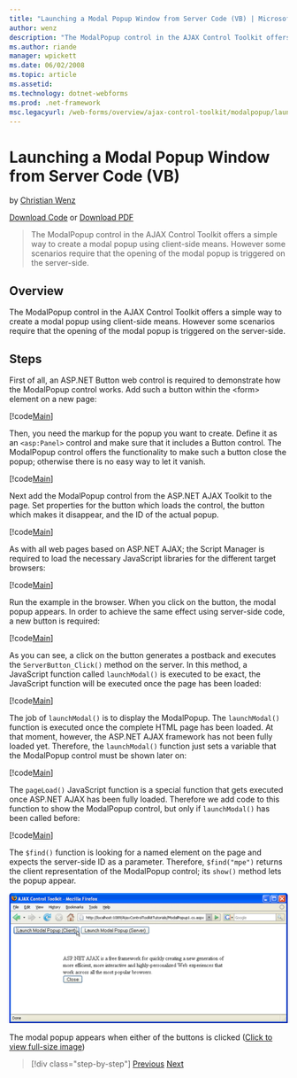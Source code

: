 ```yaml
---
title: "Launching a Modal Popup Window from Server Code (VB) | Microsoft Docs"
author: wenz
description: "The ModalPopup control in the AJAX Control Toolkit offers a simple way to create a modal popup using client-side means. However some scenarios require that t..."
ms.author: riande
manager: wpickett
ms.date: 06/02/2008
ms.topic: article
ms.assetid: 
ms.technology: dotnet-webforms
ms.prod: .net-framework
msc.legacyurl: /web-forms/overview/ajax-control-toolkit/modalpopup/launching-a-modal-popup-window-from-server-code-vb
---
```

Launching a Modal Popup Window from Server Code (VB)
====================
by [Christian Wenz](https://github.com/wenz)

[Download Code](http://download.microsoft.com/download/2/4/0/24052038-f942-4336-905b-b60ae56f0dd5/ModalPopup1.vb.zip) or [Download PDF](http://download.microsoft.com/download/b/6/a/b6ae89ee-df69-4c87-9bfb-ad1eb2b23373/modalpopup1VB.pdf)

> The ModalPopup control in the AJAX Control Toolkit offers a simple way to create a modal popup using client-side means. However some scenarios require that the opening of the modal popup is triggered on the server-side.


## Overview

The ModalPopup control in the AJAX Control Toolkit offers a simple way to create a modal popup using client-side means. However some scenarios require that the opening of the modal popup is triggered on the server-side.

## Steps

First of all, an ASP.NET Button web control is required to demonstrate how the ModalPopup control works. Add such a button within the &lt;form&gt; element on a new page:

[!code[Main](launching-a-modal-popup-window-from-server-code-vb/samples/sample1.xml)]

Then, you need the markup for the popup you want to create. Define it as an `<asp:Panel>` control and make sure that it includes a Button control. The ModalPopup control offers the functionality to make such a button close the popup; otherwise there is no easy way to let it vanish.

[!code[Main](launching-a-modal-popup-window-from-server-code-vb/samples/sample2.xml)]

Next add the ModalPopup control from the ASP.NET AJAX Toolkit to the page. Set properties for the button which loads the control, the button which makes it disappear, and the ID of the actual popup.

[!code[Main](launching-a-modal-popup-window-from-server-code-vb/samples/sample3.xml)]

As with all web pages based on ASP.NET AJAX; the Script Manager is required to load the necessary JavaScript libraries for the different target browsers:

[!code[Main](launching-a-modal-popup-window-from-server-code-vb/samples/sample4.xml)]

Run the example in the browser. When you click on the button, the modal popup appears. In order to achieve the same effect using server-side code, a new button is required:

[!code[Main](launching-a-modal-popup-window-from-server-code-vb/samples/sample5.xml)]

As you can see, a click on the button generates a postback and executes the `ServerButton_Click()` method on the server. In this method, a JavaScript function called `launchModal()` is executed to be exact, the JavaScript function will be executed once the page has been loaded:

[!code[Main](launching-a-modal-popup-window-from-server-code-vb/samples/sample6.xml)]

The job of `launchModal()` is to display the ModalPopup. The `launchModal()` function is executed once the complete HTML page has been loaded. At that moment, however, the ASP.NET AJAX framework has not been fully loaded yet. Therefore, the `launchModal()` function just sets a variable that the ModalPopup control must be shown later on:

[!code[Main](launching-a-modal-popup-window-from-server-code-vb/samples/sample7.xml)]

The `pageLoad()` JavaScript function is a special function that gets executed once ASP.NET AJAX has been fully loaded. Therefore we add code to this function to show the ModalPopup control, but only if `launchModal()` has been called before:

[!code[Main](launching-a-modal-popup-window-from-server-code-vb/samples/sample8.xml)]

The `$find()` function is looking for a named element on the page and expects the server-side ID as a parameter. Therefore, `$find("mpe")` returns the client representation of the ModalPopup control; its `show()` method lets the popup appear.


[![The modal popup appears when either of the buttons is clicked](launching-a-modal-popup-window-from-server-code-vb/_static/image2.png)](launching-a-modal-popup-window-from-server-code-vb/_static/image1.png)

The modal popup appears when either of the buttons is clicked ([Click to view full-size image](launching-a-modal-popup-window-from-server-code-vb/_static/image3.png))

>[!div class="step-by-step"]
[Previous](positioning-a-modalpopup-cs.md)
[Next](using-modalpopup-with-a-repeater-control-vb.md)